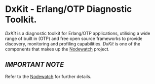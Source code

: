 # DxKit - Erlang/OTP Diagnostic Toolkit.

*DxKit* is a diagnostic toolkit for Erlang/OTP applications, utilising a wide 
range of built in (OTP) and free open source frameworks to provide discovery,
monitoring and profiling capabilities. *DxKit* is one of the components that 
makes up the [Nodewatch](http://github.com/hyperthunk/nodewatch) project. 

## *IMPORTANT NOTE*

Refer to the [Nodewatch](http://github.com/hyperthunk/nodewatch) for further 
details.

